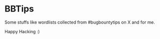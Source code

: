 # BBTips
Some stuffs like wordlists collected from #bugbountytips on X and for me. 


Happy Hacking :)
